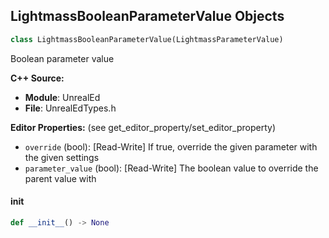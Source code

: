 ## LightmassBooleanParameterValue Objects

```python
class LightmassBooleanParameterValue(LightmassParameterValue)
```

Boolean parameter value

**C++ Source:**

- **Module**: UnrealEd
- **File**: UnrealEdTypes.h

**Editor Properties:** (see get_editor_property/set_editor_property)

- ``override`` (bool):  [Read-Write] If true, override the given parameter with the given settings
- ``parameter_value`` (bool):  [Read-Write] The boolean value to override the parent value with

<a id="unreal.LightmassBooleanParameterValue.__init__"></a>

#### __init__

```python
def __init__() -> None
```

<a id="unreal.LightmassScalarParameterValue"></a>